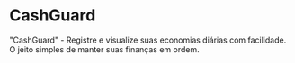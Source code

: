 # CashGuard
"CashGuard" - Registre e visualize suas economias diárias com facilidade. O jeito simples de manter suas finanças em ordem.
